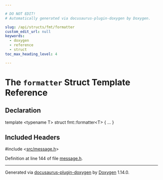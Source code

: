 ```yaml
---

# DO NOT EDIT!
# Automatically generated via docusaurus-plugin-doxygen by Doxygen.

slug: /api/structs/fmt/formatter
custom_edit_url: null
keywords:
  - doxygen
  - reference
  - struct
toc_max_heading_level: 4

---
```


<div class="doxyPage">

# The `formatter` Struct Template Reference



## Declaration

<div class="doxyDeclaration">
template &lt;typename T&gt;
struct fmt::formatter&lt;T&gt; { ... }
</div>

## Included Headers

<div class="doxyIncludesList">#include &lt;<a href="/web-doxygen/docs/api/files/src/message-h">src/message.h</a>&gt;
</div>


<p>Definition at line 144 of file <a href="/web-doxygen/docs/api/files/src/message-h">message.h</a>.</p>

<hr/>

<p class="doxyGeneratedBy">Generated via <a href="https://github.com/xpack/docusaurus-plugin-doxygen">docusaurus-plugin-doxygen</a> by <a href="https://www.doxygen.nl">Doxygen</a> 1.14.0.</p>

</div>
